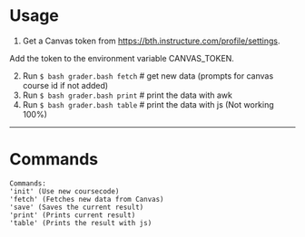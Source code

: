 # Usage

1. Get a Canvas token from https://bth.instructure.com/profile/settings.

Add the token to the environment variable CANVAS_TOKEN.


2. Run `$ bash grader.bash fetch` # get new data (prompts for canvas course id if not added)
3. Run `$ bash grader.bash print` # print the data with awk
4. Run `$ bash grader.bash table` # print the data with js (Not working 100%)

-----------------------------------------------------------
# Commands
```
Commands:
'init' (Use new coursecode)
'fetch' (Fetches new data from Canvas)
'save' (Saves the current result)
'print' (Prints current result)
'table' (Prints the result with js)
```
